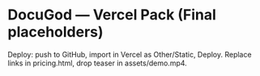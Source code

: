# DocuGod — Vercel Pack (Final placeholders)

Deploy: push to GitHub, import in Vercel as Other/Static, Deploy.
Replace links in pricing.html, drop teaser in assets/demo.mp4.

